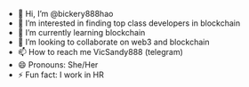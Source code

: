 - 👋 Hi, I’m @bickery888hao
- 👀 I’m interested in finding top class developers in blockchain
- 🌱 I’m currently learning blockchain
- 💞️ I’m looking to collaborate on web3 and blockchain
- 📫 How to reach me VicSandy888 (telegram)
- 😄 Pronouns: She/Her
- ⚡ Fun fact: I work in HR 

<!---
bickery888hao/bickery888hao is a ✨ special ✨ repository because its `README.md` (this file) appears on your GitHub profile.
You can click the Preview link to take a look at your changes.
--->
